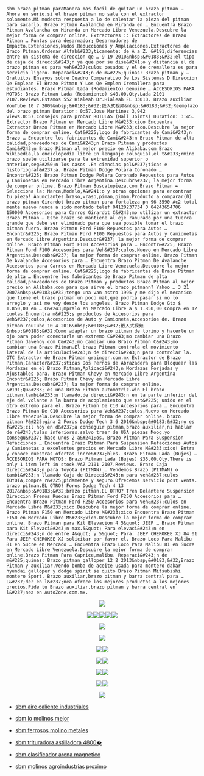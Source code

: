 
```
sbm brazo pitman paraManera mas facil de quitar un brazo pitman … Ahora en serio,si el brazo pitman no sale con el extractor solamente.Mi modesta respuesta a lo de calentar la pieza del pitman para sacarlo. Brazo Pitman Avalancha en Miranda en … Encuentra Brazo Pitman Avalancha en Miranda en Mercado Libre Venezuela.Descubre la mejor forma de comprar online. Extractores :: Extractores de Brazo Pitman … Puntas para desarmador; Desarmadores de Impacto.Extensiones,Nudos,Reducciones y Ampliaciones.Extractores de Brazo Pitman.Ordenar Alfab&#233;ticamente: de A a Z. &#191;diferencias entre un sistema de direccion qe … 9 19 2010&nbsp;&#0183;&#32;el tipo de caja de direcci&#243;n ya que por su dise&#241;o y distancia el de brazo pitman es para veh&#237;culos pesados y el de cremallera es para servicio ligero. Reparaci&#243;n de m&#225;quinas: Brazo pitman y … Gratuitos Ensayos sobre Cuadro Comparativo De Los Sistemas D Direccion Qe Emplean El Brazo Pitman Y Los Qe Emplen Cremallera para estudiantes. Brazo Pitman Lada (Rodamiento) Genuine … ACCESORIOS PARA MOTOS; Brazo Pitman Lada (Rodamiento) $40.00.Qty.Lada 2101 2107.Reviews.Estamos 552 Hialeah Dr.Hialeah FL 33010. Brazo auxiliar YouTube 10 7 2009&nbsp;&#0183;&#32;嵌入式视频&nbsp;&#0183;&#32;Reemplazo del brazo pitman Duration: 0:57.Jose Martinez 3,942 views.0:57.Consejos para probar ROTULAS (Ball Joints) Duration: 3:45. Extractor Brazo Pitman en Mercado Libre M&#233;xico Encuentra Extractor Brazo Pitman en Mercado Libre M&#233;xico.Descubre la mejor forma de comprar online. Cat&#225;logo de fabricantes de Cami&#243;n Brazo … Encuentre los fabricantes de Cami&#243;n Brazo Pitman de alta calidad,proveedores de Cami&#243;n Brazo Pitman y productos Cami&#243;n Brazo Pitman al mejor precio en Alibaba.com Brazo Wikipedia,la enciclopedia libre En lenguaje coloquial,el t&#233;rmino brazo suele utilizarse para la extremidad superior o anterior,seg&#250;n los casos .En ciencias pol&#237;ticas e historiograf&#237;a. Brazo Pitman Dodge Polara Coronado … Encontr&#225; Brazo Pitman Dodge Polara Coronado Repuestos para Autos y Camionetas en Mercado Libre Argentina.Descubr&#237; la mejor forma de comprar online. Brazo Pitman Buscatupieza.com Brazo Pitman ← Selecciona la: Marca,Modelo,A&#241;o y otras opciones para encontrar tu pieza! Anunciantes.braso,vraso,piman,pimam.Producto a comparar(0) brazo pitman Girardot brazo pitman para fortaleza pn 96 3590 Ac2 total mente nuevo nunca a sido montado telef 04120237734 0 04243654706 150000 Accesorios para Carros Girardot C&#243;mo utilizar un extractor Brazo Pitman … Este brazo se mantiene al eje ranurado por una tuerca grande que debe ser eliminado para que sea posible tomar el brazo pitman fuera. Brazo Pitman Ford F100 Repuestos para Autos … Encontr&#225; Brazo Pitman Ford F100 Repuestos para Autos y Camionetas en Mercado Libre Argentina.Descubr&#237; la mejor forma de comprar online. Brazo Pitman Ford F100 Accesorios para … Encontr&#225; Brazo Pitman Ford F100 Accesorios para Veh&#237;culos,Nuevo en Mercado Libre Argentina.Descubr&#237; la mejor forma de comprar online. Brazo Pitman De Avalanche Accesorios para … Encuentra Brazo Pitman De Avalanche Accesorios para Carros en Mercado Libre Venezuela.Descubre la mejor forma de comprar online. Cat&#225;logo de fabricantes de Brazo Pitman de alta … Encuentre los fabricantes de Brazo Pitman de alta calidad,proveedores de Brazo Pitman y productos Brazo Pitman al mejor precio en Alibaba.com para que sirve el brazo pitmann? Yahoo … 3 21 2007&nbsp;&#0183;&#32;tengo una van astro 1995 y me dijo el mecanico que tiene el brazo pitman un poco mal,que podria pasar si no lo arreglo y asi me voy desde los angeles. Brazo Pitman Dodge Gtx $ 1.850,00 en … C&#243;mpralo en Mercado Libre a $ 1.850,00 Compra en 12 cuotas.Encuentra m&#225;s productos de Accesorios para Veh&#237;culos,Accesorios de Auto y Camioneta,Accesorios de. Brazo pitman YouTube 10 4 2016&nbsp;&#0183;&#32;嵌入式视频&nbsp;&#0183;&#32;Como adaptar un brazo pitman de torino y hacerle un ojo para poder conectarle un extremo C&#243;mo cambiar una Brazo Pitman davehoy.com C&#243;mo cambiar una Brazo Pitman C&#243;mo cambiar una Brazo Pitman.El brazo Pitman controla el movimiento lateral de la articulaci&#243;n de direcci&#243;n para controlar la. OTC Extractor de Brazo Pitman grainger.com.mx Extractor de Brazo Pitman,Caracter&#237;sticas Dos Pernos de Abrazadera para Bloquear las Mordazas en el Brazo Pitman,Aplicaci&#243;n Mordazas Forjadas y Ajustables para. Brazo Pitman Chevy en Mercado Libre Argentina Encontr&#225; Brazo Pitman Chevy en Mercado Libre Argentina.Descubr&#237; la mejor forma de comprar online. &#191;Qu&#233; es una Brazo Pitman automotriz.win El brazo pitman,tambi&#233;n llamado.de direcci&#243;n en la parte inferior del eje del volante a la barra de acoplamiento que est&#225; unido en el otro extremo para el. Brazo Pitman De C10 Accesorios para … Encuentra Brazo Pitman De C10 Accesorios para Veh&#237;culos,Nuevo en Mercado Libre Venezuela.Descubre la mejor forma de comprar online. brazo pitman P&#225;gina 2 Foros Dodge Tech 3 6 2016&nbsp;&#0183;&#32;no es f&#225;cil hoy en d&#237;a conseguir pitman,brazo auxiliar,ni hablar de r&#243;tulas inferiores.salvo traer de USA piezas Moog.yo consegu&#237; hace unos 2 a&#241;os. Brazo Pitman Para Suspension Refacciones … Encuentra Brazo Pitman Para Suspension Refacciones Autos y Camionetas a excelentes precios en Mercado Libre M&#233;xico! Entra y conoce nuestras ofertas incre&#237;bles. Brazo Pitman Lada (Bujes) … ACCESORIOS PARA MOTOS; Brazo Pitman Lada (Bujes) $35.00.Qty.There is only 1 item left in stock.VAZ 2101 2107.Reviews. Brazo Caja Direcci&#243;n para Toyota (PITMAN) … Vendemos Brazo (PITMAN) o tambi&#233;n llamado Caja de Direcci&#243;n para veh&#237;culos TOYOTA,compre r&#225;pidamente y seguro.Ofrecemos servicio post venta. brazo pitman.EL OTRO? Foros Dodge Tech 4 13 2017&nbsp;&#0183;&#32;brazo pitman.EL OTRO? Tren Delantero Suspension Direccion Frenos Ruedas Brazo Pitman Ford F250 Accesorios para … Encuentra Brazo Pitman Ford F250 Accesorios para Veh&#237;culos en Mercado Libre M&#233;xico.Descubre la mejor forma de comprar online. Brazo Pitman F150 en Mercado Libre M&#233;xico Encuentra Brazo Pitman F150 en Mercado Libre M&#233;xico.Descubre la mejor forma de comprar online. Brazo Pitman para Kit Elevacion 4 5&quot; JEEP … Brazo Pitman para Kit Elevaci&#243;n max.5&quot; Para elevaci&#243;n en direcci&#243;n de entre 4&quot; y 5&quot; Para: JEEP CHEROKEE XJ 84 01 Para JEEP CHEROKEE XJ solicitar por favor el. Brazo Loco Para Malibu 81 en Sucre en Mercado … Encuentra Brazo Loco Para Malibu 81 en Sucre en Mercado Libre Venezuela.Descubre la mejor forma de comprar online.Brazo Pitman Para Caprice,malibu. Reparaci&#243;n de m&#225;quinas: Brazo pitman galloper 12 2 2013&nbsp;&#0183;&#32;Brazo Pitman y auxiliar.Vendo bomba de aceite usada para montero dakar hyundai galloper y dodge spirit se quito Brazo Pitman Mitsubishi montero Sport. Brazo auxiliar,brazo pitman y barra central para … L&#237;der en l&#237;nea ofrece los mejores productos a los mejores precios.Pide tu Brazo auxiliar,brazo pitman y barra central en l&#237;nea en AutoZone.com.mx. 
```

<div align="center">

<a href="https://es-crusher.shibang-china.com/github&k=sbm+brazo+pitman+para"><img src="https://static.shibang-china.com/es/crusher/logo.jpg"></a>

<a href="https://es-crusher.shibang-china.com/github&k=sbm+brazo+pitman+para"><img src="https://static.shibang-china.com/es/crusher/index.jpg"></a><a href="https://es-crusher.shibang-china.com/material.htmlgithub&k=sbm+brazo+pitman+para"><img src="https://static.shibang-china.com/es/crusher/material.jpg"></a><a href="https://es-crusher.shibang-china.com/application.htmlgithub&k=sbm+brazo+pitman+para"><img src="https://static.shibang-china.com/es/crusher/application.jpg"></a><a href="https://es-crusher.shibang-china.com/aboutus.htmlgithub&k=sbm+brazo+pitman+para"><img src="https://static.shibang-china.com/es/crusher/aboutus.jpg"></a><a href="https://es-crusher.shibang-china.com/contact.htmlgithub&k=sbm+brazo+pitman+para"><img src="https://static.shibang-china.com/es/crusher/contact.jpg"></a>

<a href="https://es-crusher.shibang-china.com/github&k=sbm+brazo+pitman+para"><img src="https://static.shibang-china.com/es/crusher/banner.jpg"></a>

<a href="https://swt.shibang-china.com/github&k=sbm+brazo+pitman+para"><img src="https://static.shibang-china.com/es/crusher/text.jpg"></a>

<a href="https://swt.shibang-china.com/github&k=sbm+brazo+pitman+para"><img src="https://static.shibang-china.com/es/crusher/chat.jpg"></a><a href="https://es-crusher.shibang-china.com/contact.htmlgithub&k=sbm+brazo+pitman+para"><img src="https://static.shibang-china.com/es/crusher/message.jpg"></a>

<a href="https://es-crusher.shibang-china.com/products/pe.htmlgithub&k=sbm+brazo+pitman+para"><img src="https://static.shibang-china.com/es/crusher/pe.jpg"></a><a href="https://es-crusher.shibang-china.com/products/pf.htmlgithub&k=sbm+brazo+pitman+para"><img src="https://static.shibang-china.com/es/crusher/pf.jpg"></a>

<a href="https://es-crusher.shibang-china.com/products/hpt.htmlgithub&k=sbm+brazo+pitman+para"><img src="https://static.shibang-china.com/es/crusher/hpt.jpg"></a><a href="https://es-crusher.shibang-china.com/products/vsi.htmlgithub&k=sbm+brazo+pitman+para"><img src="https://static.shibang-china.com/es/crusher/vsi.jpg"></a>

<a href="https://es-crusher.shibang-china.com/products/klv.htmlgithub&k=sbm+brazo+pitman+para"><img src="https://static.shibang-china.com/es/crusher/klv.jpg"></a><a href="https://es-crusher.shibang-china.com/products/portable.htmlgithub&k=sbm+brazo+pitman+para"><img src="https://static.shibang-china.com/es/crusher/portable.jpg"></a>

<a href="https://swt.shibang-china.com/github&k=sbm+brazo+pitman+para"><img src="https://static.shibang-china.com/es/crusher/case.jpg"></a>

</div>


* [sbm aire caliente industriales](sbm%20aire%20caliente%20industriales.md)

* [sbm lo molinos mejor](sbm%20lo%20molinos%20mejor.md)

* [sbm ferrosos molino metales](sbm%20ferrosos%20molino%20metales.md)

* [sbm trituradora astilladora 4800�](sbm%20trituradora%20astilladora%204800%EF%BF%BD.md)

* [sbm clasificador arena magnetico](sbm%20clasificador%20arena%20magnetico.md)

* [sbm molinos agroindustrias proximo](sbm%20molinos%20agroindustrias%20proximo.md)